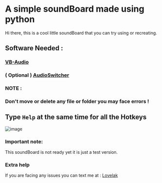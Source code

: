 # A simple soundBoard made using python
Hi there, this is a cool little soundBoard that you can try using or recreating.

## **Software Needed :** 
### [VB-Audio](https://vb-audio.com/Cable/) <br>
### ( Optional ) [AudioSwitcher](https://audioswit.ch/download/latest)
### **NOTE :**   
### **Don't move or delete any file or folder you may face errors !**
## Type `Help` at the same time for all the Hotkeys


![image](https://cdn.discordapp.com/attachments/1202916368358441031/1299622381299695657/image.png?ex=67208229&is=671f30a9&hm=fded44982f806d999cddb88db69840f94acbe12d1cbbc1782876786acc0d0e75&)

### **Important note:**
This soundBoard is not ready yet it is just a test version.

### **Extra help**
If you are facing any issues you can text me at : [Lovelak](http://lovelak.info)
